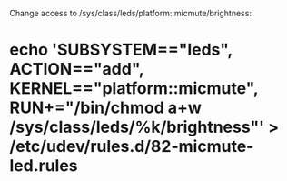 Change access to /sys/class/leds/platform::micmute/brightness:

# echo 'SUBSYSTEM=="leds", ACTION=="add", KERNEL=="platform::micmute", RUN+="/bin/chmod a+w /sys/class/leds/%k/brightness"' > /etc/udev/rules.d/82-micmute-led.rules

